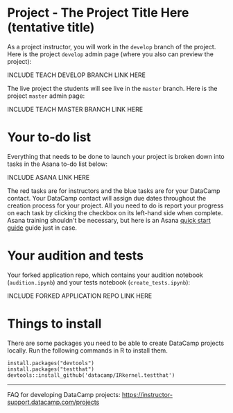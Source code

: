 # Project - The Project Title Here (tentative title)

As a project instructor, you will work in the `develop` branch of the project. Here is the project `develop` admin page (where you also can preview the project):

INCLUDE TEACH DEVELOP BRANCH LINK HERE

The live project the students will see live in the `master` branch. Here is the project `master` admin page: 

INCLUDE TEACH MASTER BRANCH LINK HERE

# Your to-do list

Everything that needs to be done to launch your project is broken down into tasks in the Asana to-do list below:

INCLUDE ASANA LINK HERE

The red tasks are for instructors and the blue tasks are for your DataCamp contact. Your DataCamp contact will assign due dates throughout the creation process for your project. All you need to do is report your progress on each task by clicking the checkbox on its left-hand side when complete. Asana training shouldn't be necessary, but here is an Asana [quick start guide](https://asana.com/guide/get-started/begin/quick-start) guide just in case.

# Your audition and tests

Your forked application repo, which contains your audition notebook (`audition.ipynb`) and your tests notebook (`create_tests.ipynb`):

INCLUDE FORKED APPLICATION REPO LINK HERE

# Things to install

There are some packages you need to be able to create DataCamp projects locally. Run the following commands in R to install them.

```
install.packages("devtools")
install.packages("testthat")
devtools::install_github('datacamp/IRkernel.testthat')
```

---

FAQ for developing DataCamp projects: https://instructor-support.datacamp.com/projects
